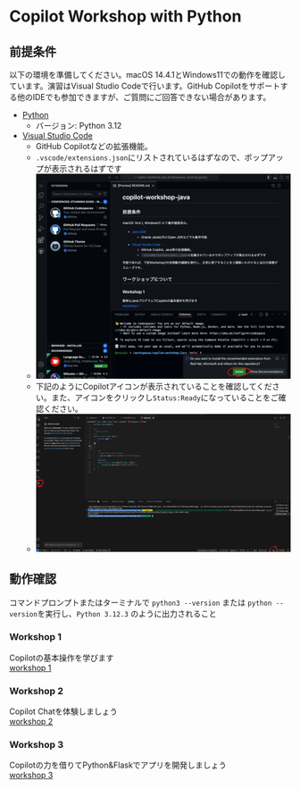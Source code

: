 # Copilot Workshop with Python

## 前提条件
以下の環境を準備してください。macOS 14.4.1とWindows11での動作を確認しています。演習はVisual Studio Codeで行います。GitHub Copilotをサポートする他のIDEでも参加できますが、ご質問にご回答できない場合があります。

- [Python](https://www.python.org/)
  - バージョン: Python 3.12
- [Visual Studio Code](https://code.visualstudio.com/download)
  - GitHub Copilotなどの拡張機能。
  - `.vscode/extensions.json`にリストされているはずなので、ポップアップが表示されるはずです
  - ![](./img/README_2024-04-09-15-56-49.png)
  - 下記のようにCopilotアイコンが表示されていることを確認してください。また、アイコンをクリックし`Status:Ready`になっていることをご確認ください。
  - ![](./img/README_2024-04-10-09-50-48.png)

## 動作確認
コマンドプロンプトまたはターミナルで `python3 --version` または `python --version`を実行し、`Python 3.12.3` のように出力されること

### Workshop 1
Copilotの基本操作を学びます<br>
[workshop 1](workshop1/README.ja.md)

### Workshop 2
Copilot Chatを体験しましょう<br>
[workshop 2](workshop2/README.md)

### Workshop 3
Copilotの力を借りてPython&Flaskでアプリを開発しましょう<br>
[workshop 3](workshop3/README.md)
